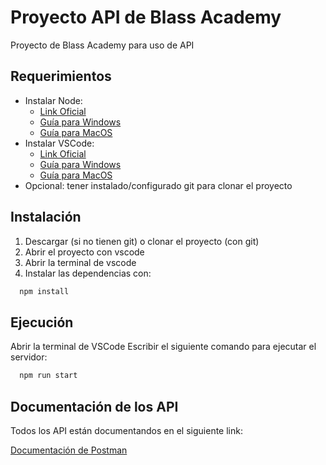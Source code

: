 
# Proyecto API de Blass Academy

Proyecto de Blass Academy para uso de API 

## Requerimientos

* Instalar Node:
  * [Link Oficial](https://nodejs.org/en/download)
  * [Guía para Windows](https://www.youtube.com/watch?v=M_veZSGIX_w)
  * [Guía para MacOS](https://www.youtube.com/watch?v=CDcf1sJZTlE)
* Instalar VSCode:
  * [Link Oficial](https://code.visualstudio.com/download)
  * [Guía para Windows](https://www.youtube.com/watch?v=FwOJXIN2_po)
  * [Guía para MacOS](https://www.youtube.com/watch?v=A84-F-JWb2g)
* Opcional: tener instalado/configurado git para clonar el proyecto

## Instalación

1. Descargar (si no tienen git) o clonar el proyecto (con git)
2. Abrir el proyecto con vscode
3. Abrir la terminal de vscode 
4. Instalar las dependencias con:

```bash
  npm install
```     
    
## Ejecución

Abrir la terminal de VSCode
Escribir el siguiente comando para ejecutar el servidor:

```bash
  npm run start
```
    
## Documentación de los API

Todos los API están documentandos en el siguiente link:

[Documentación de Postman](https://documenter.getpostman.com/view/7849298/2sB2ca7fHY)
